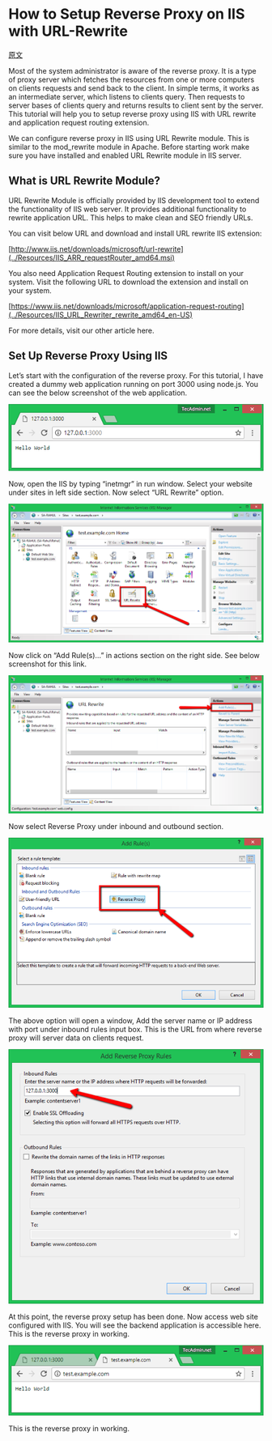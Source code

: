 # How to Setup Reverse Proxy on IIS with URL-Rewrite

[原文](https://tecadmin.net/set-up-reverse-proxy-using-iis/)


Most of the system administrator is aware of the reverse proxy. It is a type of proxy server which fetches the resources from one or more computers on clients requests and send back to the client. In simple terms, it works as an intermediate server, which listens to clients query. Then requests to server bases of clients query and returns results to client sent by the server. This tutorial will help you to setup reverse proxy using IIS with URL rewrite and application request routing extension.

We can configure reverse proxy in IIS using URL Rewrite module. This is similar to the mod_rewrite module in Apache. Before starting work make sure you have installed and enabled URL Rewrite module in IIS server.

## What is URL Rewrite Module?

URL Rewrite Module is officially provided by IIS development tool to extend the functionality of IIS web server. It provides additional functionality to rewrite application URL. This helps to make clean and SEO friendly URLs.

You can visit below URL and download and install URL rewrite IIS extension:

[http://www.iis.net/downloads/microsoft/url-rewrite](../Resources/IIS_ARR_requestRouter_amd64.msi)

You also need Application Request Routing extension to install on your system. Visit the following URL to download the extension and install on your system.

[https://www.iis.net/downloads/microsoft/application-request-routing](../Resources/IIS_URL_Rewriter_rewrite_amd64_en-US)

For more details, visit our other article here.

## Set Up Reverse Proxy Using IIS

Let’s start with the configuration of the reverse proxy. For this tutorial, I have created a dummy web application running on port 3000 using node.js. You can see the below screenshot of the web application.

![Reverse proxy using IIS 1](../Resources/site-access-without-proxy.png)

Now, open the IIS by typing “inetmgr” in run window. Select your website under sites in left side section. Now select “URL Rewrite” option.

![Reverse proxy using IIS 2](../Resources/iis-url-rewrite.png)

Now click on “Add Rule(s)…” in actions section on the right side. See below screenshot for this link.

![Reverse proxy using IIS 3](./Resources/add-rule-iis-rewrite.png)

Now select Reverse Proxy under inbound and outbound section.

![Reverse proxy using IIS 4](../Resources/select-reverse-proxy.png)

The above option will open a window, Add the server name or IP address with port under inbound rules input box. This is the URL from where reverse proxy will server data on clients request.

![Reverse proxy using IIS 5](../Resources/backend-server-url.png)

At this point, the reverse proxy setup has been done. Now access web site configured with IIS. You will see the backend application is accessible here. This is the reverse proxy in working.

![Reverse proxy using IIS 6](../Resources/site-access-with-proxy.png)

This is the reverse proxy in working.